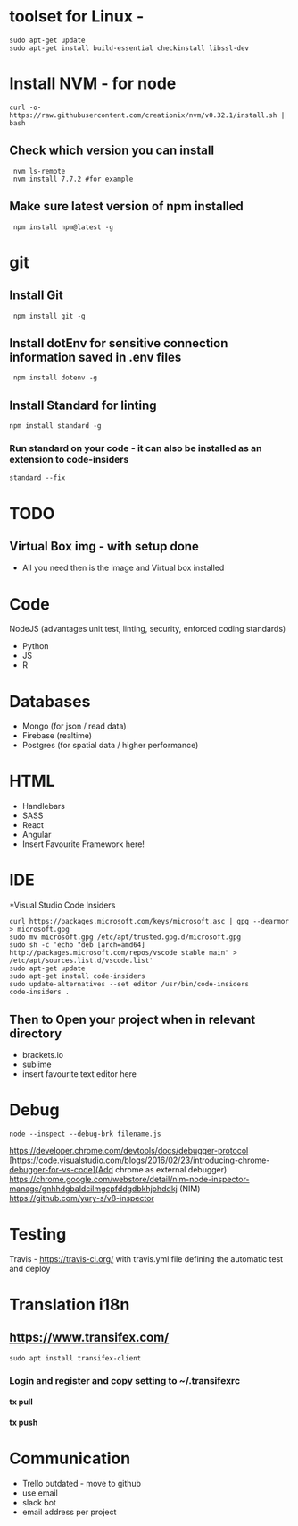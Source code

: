# toolset for Linux -
```shell
sudo apt-get update
sudo apt-get install build-essential checkinstall libssl-dev
```
# Install NVM - for node
```shell
curl -o- https://raw.githubusercontent.com/creationix/nvm/v0.32.1/install.sh | bash
```
## Check which version you can install 
```shell
 nvm ls-remote
 nvm install 7.7.2 #for example
```
## Make sure latest version of npm installed
```shell
 npm install npm@latest -g
```
# git 

## Install Git
```shell
 npm install git -g
```
## Install dotEnv for sensitive connection information saved in .env files
```shell
 npm install dotenv -g
```
## Install Standard for linting 
```shell
npm install standard -g 
```
### Run standard on your code - it can also be installed as an extension to code-insiders
```shell 
standard --fix 
```

# TODO
## Virtual Box img - with setup done
* All you need then is the image and Virtual box installed
 

# Code
NodeJS (advantages unit test, linting, security, enforced coding standards)
* Python
* JS
* R 


# Databases
* Mongo (for json / read data)
* Firebase (realtime)
* Postgres (for spatial data / higher performance)

# HTML
* Handlebars 
* SASS
* React
* Angular 
* Insert Favourite Framework here!



# IDE 
*Visual Studio Code Insiders
```shell
curl https://packages.microsoft.com/keys/microsoft.asc | gpg --dearmor > microsoft.gpg
sudo mv microsoft.gpg /etc/apt/trusted.gpg.d/microsoft.gpg
sudo sh -c 'echo "deb [arch=amd64] http://packages.microsoft.com/repos/vscode stable main" > /etc/apt/sources.list.d/vscode.list'
sudo apt-get update
sudo apt-get install code-insiders
sudo update-alternatives --set editor /usr/bin/code-insiders
code-insiders . 
```
## Then to Open your project when in relevant directory



* brackets.io
* sublime
* insert favourite text editor here

# Debug
```shell
node --inspect --debug-brk filename.js
```

https://developer.chrome.com/devtools/docs/debugger-protocol
[https://code.visualstudio.com/blogs/2016/02/23/introducing-chrome-debugger-for-vs-code](Add chrome as external debugger)
https://chrome.google.com/webstore/detail/nim-node-inspector-manage/gnhhdgbaldcilmgcpfddgdbkhjohddkj
(NIM)
https://github.com/yury-s/v8-inspector

# Testing
Travis - https://travis-ci.org/ with travis.yml file defining the automatic test and deploy


# Translation i18n
## https://www.transifex.com/
```script 
sudo apt install transifex-client
```
### Login and register and copy setting to ~/.transifexrc
#### tx pull
#### tx push

# Communication
* Trello outdated - move to github
* use email
* slack bot 
* email address per project
